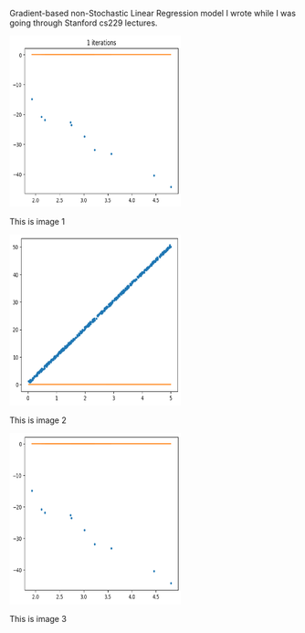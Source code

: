 Gradient-based non-Stochastic Linear Regression model I wrote while I was going through Stanford cs229 lectures.


<div class="image123">
    <div>
        <img src="High_Rate_movie4.gif" style = "width:300px;height:300px;" />
        <p>This is image 1</p>
    </div>
    <div>
        <img class="middle-img" src="movie.gif" style = "width:300px;height:300px;"  />
        <p>This is image 2</p>
    </div>
    <div>
        <img src="Small_Rate_movie3.gif" style = "width:300px;height:300px;"/>
        <p>This is image 3</p>
    </div>
</div>

